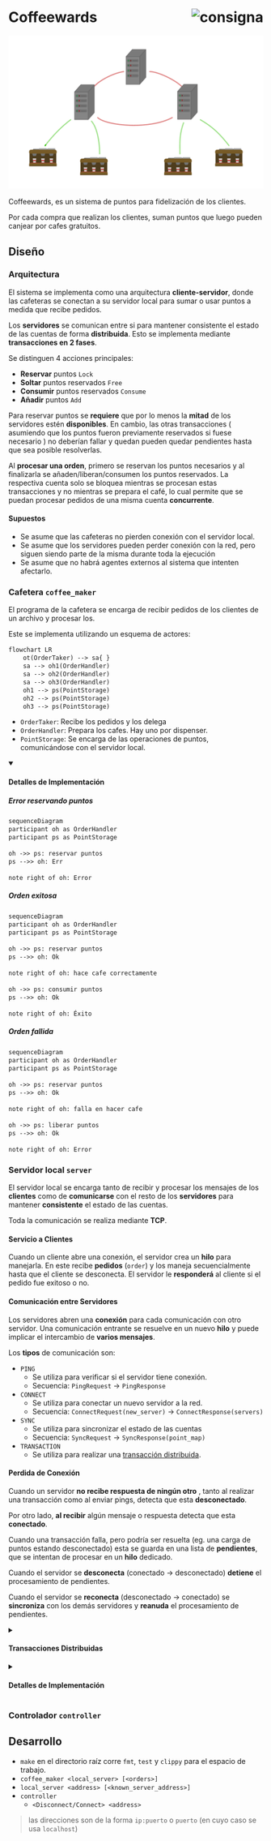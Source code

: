 <h1>
Coffeewards

<a href="docs/consigna.md)">
  <img align="right" height="40"
  alt="consigna" src="https://github.com/concurrentes-fiuba/2022-2c-tp2-otra-cosa/blob/main/docs/consigna.md">
</a>

</h1>

![Coffeewards](docs/coffeewards.png)

Coffeewards, es un sistema de puntos para fidelización de los clientes.

Por cada compra que realizan los clientes, suman puntos que luego pueden canjear por cafes gratuitos.

<!--
- [ ] explicación del diseño y de las decisiones tomadas para la implementación
- [ ] diagramas de threads y procesos, y la comunicación entre los mismos
- [ ] diagramas de las entidades principales
-->

## Diseño

### Arquitectura

<!--
- resumen de arquitectura
- cliente-servidor ( coffee_maker-server )
- txs distribuidas en servidores
- puntos disponibles/reservados -> 2txs de uso simultaneas
- supuestos -> los servers locales no pierden conexión con la cafetera
> Detalles de implementación
-->

El sistema se implementa como una arquitectura **cliente-servidor**, donde las cafeteras se conectan a su servidor local para sumar o usar puntos a medida que recibe pedidos.

Los **servidores** se comunican entre si para mantener consistente el estado de las cuentas de forma **distribuida**. Esto se implementa mediante **transacciones en 2 fases**.

Se distinguen 4 acciones principales:

- **Reservar** puntos `Lock`
- **Soltar** puntos reservados `Free`
- **Consumir** puntos reservados `Consume`
- **Añadir** puntos `Add`

Para reservar puntos se **requiere** que por lo menos la **mitad** de los servidores estén **disponibles**.
En cambio, las otras transacciones ( asumiendo que los puntos fueron previamente reservados si fuese necesario ) no deberían fallar y quedan pueden quedar pendientes hasta que sea posible resolverlas.

Al **procesar una orden**, primero se reservan los puntos necesarios y al finalizarla se añaden/liberan/consumen los puntos reservados.
La respectiva cuenta solo se bloquea mientras se procesan estas transacciones y no mientras se prepara el café, lo cual permite que se puedan procesar pedidos de una misma cuenta **concurrente**.

#### Supuestos

- Se asume que las cafeteras no pierden conexión con el servidor local.
- Se asume que los servidores pueden perder conexión con la red, pero siguen siendo parte de la misma durante toda la ejecución
- Se asume que no habrá agentes externos al sistema que intenten afectarlo.

### Cafetera `coffee_maker`

<!--
- esquema de actores
- diagrama de flujo de handle order
> Detalles de implementación
-->

El programa de la cafetera se encarga de recibir pedidos de los clientes de un archivo y procesar los.

Este se implementa utilizando un esquema de actores:

```mermaid
flowchart LR
    ot(OrderTaker) --> sa{ }
    sa --> oh1(OrderHandler)
    sa --> oh2(OrderHandler)
    sa --> oh3(OrderHandler)
    oh1 --> ps(PointStorage)
    oh2 --> ps(PointStorage)
    oh3 --> ps(PointStorage)
```

<!--
![ActorsDiagram](docs/actors.svg)
-->

- `OrderTaker`: Recibe los pedidos y los delega
- `OrderHandler`: Prepara los cafes. Hay uno por dispenser.
- `PointStorage`: Se encarga de las operaciones de puntos, comunicándose con el servidor local.

<details open>

<summary><h4>Detalles de Implementación</h4></summary>

##### Error reservando puntos

```mermaid
sequenceDiagram
participant oh as OrderHandler
participant ps as PointStorage

oh ->> ps: reservar puntos
ps -->> oh: Err

note right of oh: Error
```

##### Orden exitosa

```mermaid
sequenceDiagram
participant oh as OrderHandler
participant ps as PointStorage

oh ->> ps: reservar puntos
ps -->> oh: Ok

note right of oh: hace cafe correctamente

oh ->> ps: consumir puntos
ps -->> oh: Ok

note right of oh: Éxito
```

##### Orden fallida

```mermaid
sequenceDiagram
participant oh as OrderHandler
participant ps as PointStorage

oh ->> ps: reservar puntos
ps -->> oh: Ok

note right of oh: falla en hacer cafe

oh ->> ps: liberar puntos
ps -->> oh: Ok

note right of oh: Error
```

</details>

### Servidor local `server`

<!--
- como maneja clientes
- como maneja msgs ( con, sync, ping, tx )
- offline -> pending
> Detalles de implementación

-->

El servidor local se encarga tanto de recibir y procesar los mensajes de los **clientes** como de **comunicarse** con el resto de los **servidores** para mantener **consistente** el estado de las cuentas.

Toda la comunicación se realiza mediante **TCP**.

#### Servicio a Clientes

Cuando un cliente abre una conexión, el servidor crea un **hilo** para manejarla.
En este recibe **pedidos** (`order`) y los maneja secuencialmente hasta que el cliente se desconecta.
El servidor le **responderá** al cliente si el pedido fue exitoso o no.

#### Comunicación entre Servidores

Los servidores abren una **conexión** para cada comunicación con otro servidor.
Una comunicación entrante se resuelve en un nuevo **hilo** y puede implicar el intercambio de **varios mensajes**.

Los **tipos** de comunicación son:

- `PING`
  - Se utiliza para verificar si el servidor tiene conexión.
  - Secuencia: `PingRequest` -> `PingResponse`
- `CONNECT`
  - Se utiliza para conectar un nuevo servidor a la red.
  - Secuencia: `ConnectRequest(new_server)` -> `ConnectResponse(servers)`
- `SYNC`
  - Se utiliza para sincronizar el estado de las cuentas
  - Secuencia: `SyncRequest` -> `SyncResponse(point_map)`
- `TRANSACTION`
  - Se utiliza para realizar una [transacción distribuida](#transacciones_distribuidas).

#### Perdida de Conexión

Cuando un servidor **no recibe respuesta de ningún otro** , tanto al realizar una transacción como al enviar pings, detecta que esta **desconectado**.

Por otro lado, **al recibir** algún mensaje o respuesta detecta que esta **conectado**.

Cuando una transacción falla, pero podría ser resuelta (eg. una carga de puntos estando desconectado) esta se guarda en una lista de **pendientes**,
que se intentan de procesar en un **hilo** dedicado.

Cuando el servidor se **desconecta** (conectado -> desconectado) **detiene** el procesamiento de pendientes.

Cuando el servidor se **reconecta** (desconectado -> conectado) se **sincroniza** con los demás servidores y **reanuda** el procesamiento de pendientes.

<details>
<summary><h4 id="transacciones_distribuidas">Transacciones Distribuidas</h4></summary>

Las transacciones se ejecutan en **2 fases**

##### Transacción Exitosa

```mermaid
sequenceDiagram
A->>B: Msg
B-->>A: Rta
```

</details>

<details>

<summary><h4>Detalles de Implementación</h4></summary>

```mermaid
sequenceDiagram
A->>B: Msg
B-->>A: Rta
```

</details>

### Controlador `controller`

<!--
- que es
> Detalles de implementación
-->

## Desarrollo

- `make` en el directorio raíz corre `fmt`, `test` y `clippy` para el espacio de trabajo.
- `coffee_maker <local_server> [<orders>]`
- `local_server <address> [<known_server_address>]`
- `controller`
  - `<Disconnect/Connect> <address>`

> las direcciones son de la forma `ip:puerto` o `puerto` (en cuyo caso se usa `localhost`)

